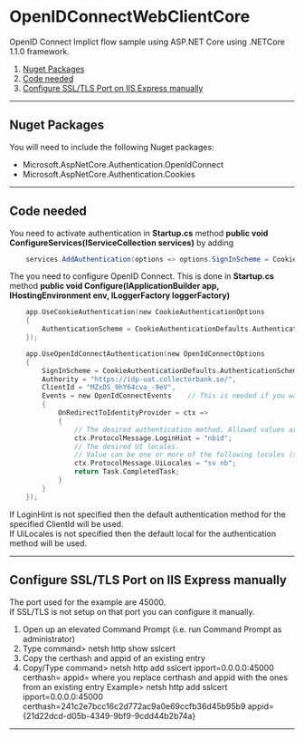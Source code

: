 ﻿
# OpenIDConnectWebClientCore
OpenID Connect Implict flow sample using ASP.NET Core using .NETCore 1.1.0 framework.

 1. [Nuget Packages](#nuget-packages)
 1. [Code needed](#code-needed)
 1. [Configure SSL/TLS Port on IIS Express manually](#configure-ssltls-port-on-iis-express-manually)

---
## Nuget Packages
You will need to include the following Nuget packages:

 * Microsoft.AspNetCore.Authentication.OpenIdConnect
 * Microsoft.AspNetCore.Authentication.Cookies

---
## Code needed
You need to activate authentication in **Startup.cs** method **public void ConfigureServices(IServiceCollection services)** by adding
```cs
    services.AddAuthentication(options => options.SignInScheme = CookieAuthenticationDefaults.AuthenticationScheme);
```

The you need to configure OpenID Connect. This is done in **Startup.cs** method **public void Configure(IApplicationBuilder app, IHostingEnvironment env, ILoggerFactory loggerFactory)**
```c
    app.UseCookieAuthentication(new CookieAuthenticationOptions
    {
        AuthenticationScheme = CookieAuthenticationDefaults.AuthenticationScheme
    });

    app.UseOpenIdConnectAuthentication(new OpenIdConnectOptions
    {
        SignInScheme = CookieAuthenticationDefaults.AuthenticationScheme,
        Authority = "https://idp-uat.collectorbank.se/",
        ClientId = "MZxDS_9hY64cva_-9eV",
        Events = new OpenIdConnectEvents    // This is needed if you want to controll the authentication method and ui local that is used
        {
            OnRedirectToIdentityProvider = ctx =>
            {
                // The desired authentication method. Allowed values are: sbid, nbid and tupas.
                ctx.ProtocolMessage.LoginHint = "nbid";
                // The desired UI locales.
                // Value can be one or more of the following locales (sv, nb, fi, en) seperated by space where the first UI locales in the list that the authenication method supports will be used.
                ctx.ProtocolMessage.UiLocales = "sv nb";
                return Task.CompletedTask;
            }
        }
    });
```

If LoginHint is not specified then the default authentication method for the specified ClientId will be used.  
If UiLocales is not specified then the default local for the authentication method will be used.

---
## Configure SSL/TLS Port on IIS Express manually
The port used for the example are 45000.  
If SSL/TLS is not setup on that port you can configure it manually.

1. Open up an elevated Command Prompt (i.e. run Command Prompt as administrator)
1. Type command> netsh http show sslcert
1. Copy the certhash and appid of an existing entry
1. Copy/Type command> netsh http add sslcert ipport=0.0.0.0:45000 certhash=<certhash> appid=<appid>
   where you replace certhash and appid with the ones from an existing entry
   Example> netsh http add sslcert ipport=0.0.0.0:45000 certhash=241c2e7bcc16c2d772ac9a0e69ccfb36d45b95b9 appid={21d22dcd-d05b-4349-9bf9-9cdd44b2b74a}
---